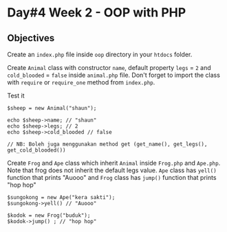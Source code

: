 # Day#4 Week 2 - OOP with PHP

## Objectives

Create an `index.php` file inside `oop` directory in your `htdocs` folder.

Create `Animal` class with constructor `name`, default property `legs` = `2` and `cold_blooded` = `false` inside `animal.php` file.
Don't forget to import the class with `require` or `require_one` method from `index.php`. 

Test it
```
$sheep = new Animal("shaun");

echo $sheep->name; // "shaun"
echo $sheep->legs; // 2
echo $sheep->cold_blooded // false

// NB: Boleh juga menggunakan method get (get_name(), get_legs(), get_cold_blooded())
```

Create `Frog` and `Ape` class which inherit `Animal` inside `Frog.php` and `Ape.php`. Note that frog does not inherit the default legs value.
`Ape` class has `yell()` function that prints "Auooo" and `Frog` class has `jump()` function that prints "hop hop"

```
$sungokong = new Ape("kera sakti");
$sungokong->yell() // "Auooo"

$kodok = new Frog("buduk");
$kodok->jump() ; // "hop hop"
```
 

